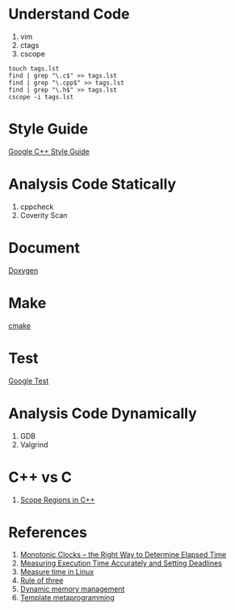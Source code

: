 
# Understand Code
1. vim
2. ctags
3. cscope

```
touch tags.lst
find | grep "\.c$" >> tags.lst
find | grep "\.cpp$" >> tags.lst
find | grep "\.h$" >> tags.lst
cscope -i tags.lst
```

# Style Guide
[Google C++ Style Guide](https://google.github.io/styleguide/cppguide.html)

# Analysis Code Statically
1. cppcheck
2. Coverity Scan

# Document
[Doxygen](http://www.stack.nl/~dimitri/doxygen/)

# Make
[cmake](cmake.md)

# Test
[Google Test](https://github.com/google/googletest)

# Analysis Code Dynamically
1. GDB
2. Valgrind

# C++ vs C
1. [Scope Regions in C++](http://www.drdobbs.com/cpp/scope-regions-in-c/240002006)

# References
1. [Monotonic Clocks – the Right Way to Determine Elapsed Time](https://www.softwariness.com/articles/monotonic-clocks-windows-and-posix/)
2. [Measuring Execution Time Accurately and Setting Deadlines](http://john-ahlgren.blogspot.com/2013/09/measuring-execution-time-accurately-and.html)
3. [Measure time in Linux](http://stackoverflow.com/questions/12392278/measure-time-in-linux-time-vs-clock-vs-getrusage-vs-clock-gettime-vs-gettimeof)
4. [Rule of three](https://en.wikipedia.org/wiki/Rule_of_three_(C%2B%2B_programming))
5. [Dynamic memory management](http://en.cppreference.com/w/cpp/memory)
6. [Template metaprogramming](https://en.wikipedia.org/wiki/Template_metaprogramming)


